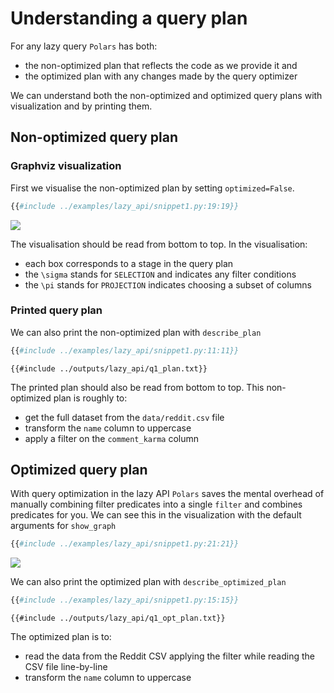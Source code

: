 # Understanding a query plan

For any lazy query `Polars` has both:

- the non-optimized plan that reflects the code as we provide it and
- the optimized plan with any changes made by the query optimizer

We can understand both the non-optimized and optimized query plans with visualization and by printing them.

## Non-optimized query plan

### Graphviz visualization

First we visualise the non-optimized plan by setting `optimized=False`.

```python
{{#include ../examples/lazy_api/snippet1.py:19:19}}
```

![](../outputs/lazy_api/graph1.png)

The visualisation should be read from bottom to top. In the visualisation:

- each box corresponds to a stage in the query plan
- the `\sigma` stands for `SELECTION` and indicates any filter conditions
- the `\pi` stands for `PROJECTION` indicates choosing a subset of columns

### Printed query plan

We can also print the non-optimized plan with `describe_plan`

```python
{{#include ../examples/lazy_api/snippet1.py:11:11}}
```

```text
{{#include ../outputs/lazy_api/q1_plan.txt}}
```

The printed plan should also be read from bottom to top. This non-optimized plan is roughly to:

- get the full dataset from the `data/reddit.csv` file
- transform the `name` column to uppercase
- apply a filter on the `comment_karma` column

## Optimized query plan

With query optimization in the lazy API `Polars` saves the mental overhead of manually combining filter predicates into a single `filter` and combines predicates for you. We can see this in the visualization with the default arguments for `show_graph`

```python
{{#include ../examples/lazy_api/snippet1.py:21:21}}
```

![](../outputs/lazy_api/graph1-optimized.png)

We can also print the optimized plan with `describe_optimized_plan`

```python
{{#include ../examples/lazy_api/snippet1.py:15:15}}
```

```text
{{#include ../outputs/lazy_api/q1_opt_plan.txt}}
```

The optimized plan is to:

- read the data from the Reddit CSV applying the filter while reading the CSV file line-by-line
- transform the `name` column to uppercase
